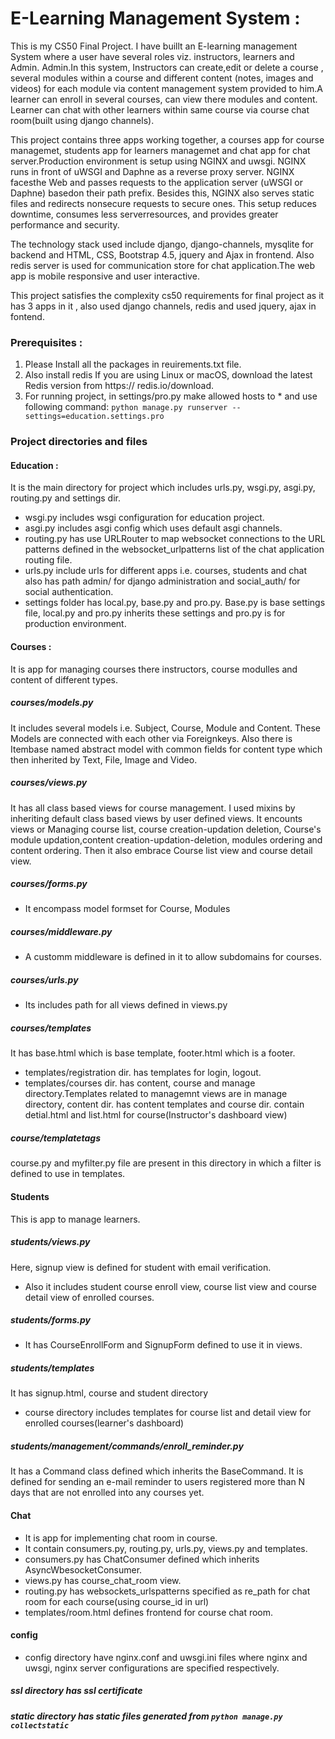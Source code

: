 # E-Learning Management System :

This is my CS50 Final Project. I have buillt an E-learning management System where a user have several roles viz. instructors, learners and Admin. Admin.In this system, Instructors can create,edit or delete a course , several modules within a course and different content (notes, images and videos) for each module via content management system provided to him.A learner can enroll in several courses, can view there modules and content. Learner can chat with other learners within same course via course chat room(built using django channels).
         
 This project contains three apps working together, a courses app for course managemet, students app for learners managemet and chat app for chat server.Production environment is setup using NGINX and uwsgi. NGINX runs in front of uWSGI and Daphne as a reverse proxy server. NGINX facesthe Web and passes requests to the application server (uWSGI or Daphne) basedon their path prefix. Besides this, NGINX also serves static files and redirects nonsecure requests to secure ones. This setup reduces downtime, consumes less serverresources, and provides greater performance and security.
 
The technology stack used include django, django-channels, mysqlite for backend and HTML, CSS, Bootstrap 4.5, jquery and Ajax in frontend. Also redis server is used for communication store for chat application.The web app is mobile responsive and user interactive.

This project satisfies the complexity cs50 requirements for final project as it has 3 apps in it , also used django channels, redis and used jquery, ajax in fontend.

### Prerequisites :
1. Please Install all the packages in reuirements.txt file.
2. Also install redis 
If you are using Linux or macOS, download the latest Redis version from https://
redis.io/download.
3. For running project, in settings/pro.py make allowed hosts to * and use following command:
         ```python manage.py runserver --settings=education.settings.pro```

          
### Project directories and files
#### Education :
It is the main directory for project which includes urls.py, wsgi.py, asgi.py, routing.py and settings dir.
* wsgi.py includes wsgi configuration for education project.
* asgi.py includes asgi config which uses default asgi channels.
* routing.py has use URLRouter to map websocket connections to the URL patterns defined in the websocket_urlpatterns list of the chat application routing file. 
* urls.py include urls for different apps i.e. courses, students and chat also has path admin/ for django administration  and social_auth/ for social authentication.
* settings folder has local.py, base.py and pro.py. Base.py is base settings file, local.py and pro.py inherits these settings and pro.py is for production environment.

#### Courses :
It is app for managing courses there instructors, course modulles and content of different types.
##### courses/models.py
It includes several  models i.e. Subject, Course, Module and Content. These Models are connected with each other via Foreignkeys. Also there is Itembase named abstract model with common fields for content type which then inherited by Text, File, Image and Video.
##### courses/views.py
It has all class based views for course management. I used mixins by inheriting default class based views by user defined views. It encounts views or Managing course list, course creation-updation deletion, Course's module updation,content creation-updation-deletion, modules ordering and content ordering. Then it also embrace Course list view and course detail view.
##### courses/forms.py
* It encompass model formset for Course, Modules
##### courses/middleware.py
* A customm middleware is defined in it to allow subdomains for courses.
#####  courses/urls.py
* Its includes path for all views defined in views.py
##### courses/templates
It has base.html which is base template, footer.html which is a footer.
* templates/registration dir. has templates for login, logout.
* templates/courses dir. has content, course and manage directory.Templates related to managemnt views are in manage directory, content dir. has content templates and course dir. contain detial.html and list.html for course(Instructor's dashboard view)
##### course/templatetags
course.py and myfilter.py file are present in this directory in which a filter is defined to use in templates.

#### Students
This is app to manage learners.
##### students/views.py
Here, signup view is defined for student with email verification.
* Also it includes student course enroll view, course list view  and course detail view of enrolled courses.
##### students/forms.py
* It has CourseEnrollForm and SignupForm defined to use it in views.
##### students/templates
It has signup.html, course and student directory
* course directory includes templates for course list and detail view for enrolled courses(learner's dashboard)
##### students/management/commands/enroll_reminder.py
It has a Command class defined which inherits the BaseCommand. It is defined for sending an e-mail reminder to users registered more than N days that are not enrolled into any courses yet.

#### Chat
* It is app for implementing chat room in course.
* It contain consumers.py, routing.py, urls.py, views.py and templates.
* consumers.py has ChatConsumer defined which inherits AsyncWbesocketConsumer.
* views.py has course_chat_room view.
* routing.py has websockets_urlspatterns specified as re_path for chat room for each course(using course_id in url)
* templates/room.html defines frontend for course chat room.

#### config
* config directory have nginx.conf and uwsgi.ini files where nginx and uwsgi, nginx server configurations are specified respectively.

##### ssl directory has ssl certificate
##### static directory has static files generated  from ```python manage.py collectstatic```







